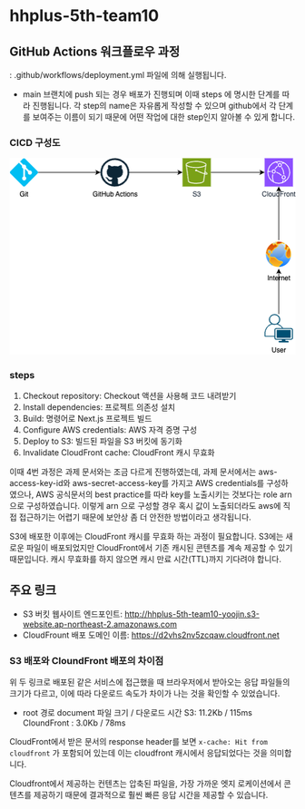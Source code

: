 # hhplus-5th-team10

## GitHub Actions 워크플로우 과정
: .github/workflows/deployment.yml 파일에 의해 실행됩니다.  

- main 브랜치에 push 되는 경우 배포가 진행되며 이때 steps 에 명시한 단계를 따라 진행됩니다. 각 step의 name은 자유롭게 작성할 수 있으며 github에서 각 단계를 보여주는 이름이 되기 때문에 어떤 작업에 대한 step인지 알아볼 수 있게 합니다.


### CICD 구성도
![CI_CD 구성](./CI_CD.drawio.png)


### steps
1. Checkout repository:  Checkout 액션을 사용해 코드 내려받기
2. Install dependencies: 프로젝트 의존성 설치
3. Build: 명령어로 Next.js 프로젝트 빌드
4. Configure AWS credentials: AWS 자격 증명 구성
5. Deploy to S3: 빌드된 파일을 S3 버킷에 동기화
6. Invalidate CloudFront cache: CloudFront 캐시 무효화

이때 4번 과정은 과제 문서와는 조금 다르게 진행하였는데, 과제 문서에서는 aws-access-key-id와 aws-secret-access-key를 가지고 AWS credentials를 구성하였으나, AWS 공식문서의 best practice를 따라 key를 노출시키는 것보다는 role arn으로 구성하였습니다. 이렇게 arn 으로 구성할 경우 혹시 값이 노출되더라도 aws에 직접 접근하기는 어렵기 때문에 보안상 좀 더 안전한 방법이라고 생각됩니다. 

S3에 배포한 이후에는 CloudFront 캐시를 무효화 하는 과정이 필요합니다. S3에는 새로운 파일이 배포되었지만 CloudFront에서 기존 캐시된 콘텐츠를 계속 제공할 수 있기 때문입니다. 캐시 무효화를 하지 않으면 캐시 만료 시간(TTL)까지 기다려야 합니다. 


## 주요 링크
- S3 버킷 웹사이트 엔드포인트: http://hhplus-5th-team10-yoojin.s3-website.ap-northeast-2.amazonaws.com
- CloudFrount 배포 도메인 이름: https://d2vhs2nv5zcqaw.cloudfront.net


### S3 배포와 CloundFront 배포의 차이점 
위 두 링크로 배포된 같은 서비스에 접근했을 때 브라우저에서 받아오는 응답 파일들의 크기가 다르고, 이에 따라 다운로드 속도가 차이가 나는 것을 확인할 수 있었습니다. 

- root 경로 document 파일 크기 / 다운로드 시간
S3: 11.2Kb / 115ms
CloundFront : 3.0Kb / 78ms

CloudFront에서 받은 문서의 response header를 보면 
``` x-cache: Hit from cloudfront ``` 
가 포함되어 있는데 이는 cloudfront 캐시에서 응답되었다는 것을 의미합니다. 

Cloudfront에서 제공하는 컨텐츠는 압축된 파일을, 가장 가까운 엣지 로케이션에서 콘텐츠를 제공하기 때문에 결과적으로 훨씬 빠른 응답 시간을 제공할 수 있습니다. 
